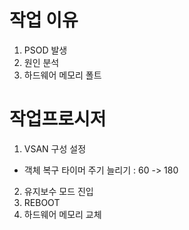 # 작업 이유
1. PSOD 발생
2. 원인 분석
3. 하드웨어 메모리 폴트


# 작업프로시저

1. VSAN 구성 설정
 - 객체 복구 타이머 주기 늘리기 : 60 -> 180
2. 유지보수 모드 진입
3. REBOOT
4. 하드웨어 메모리 교체